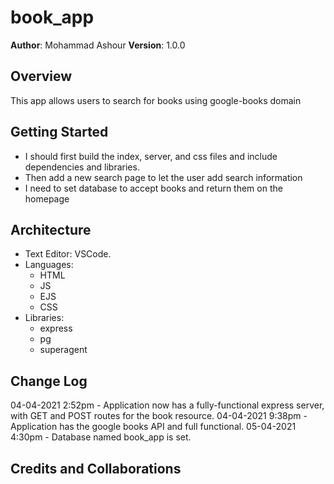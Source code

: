 # book_app
**Author**: Mohammad Ashour 
**Version**: 1.0.0 

## Overview
This app allows users to search for books using google-books domain

## Getting Started
* I should first build the index, server, and css files and include dependencies and libraries.
* Then add a new search page to let the user add search information
* I need to set database to accept books and return them on the homepage


## Architecture
* Text Editor:
     VSCode.
* Languages:
    * HTML
    * JS
    * EJS
    * CSS
* Libraries:
    * express
    * pg
    * superagent

## Change Log

04-04-2021 2:52pm - Application now has a fully-functional express server, with GET and POST routes for the book resource.
04-04-2021 9:38pm - Application has the google books API and full functional.
05-04-2021 4:30pm - Database named book_app is set.

## Credits and Collaborations
<!-- Give credit (and a link) to other people or resources that helped you build this application. -->
